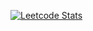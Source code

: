 [![Leetcode Stats](https://leetcard.jacoblin.cool/dropps07?theme=unicorn&ext=heatmap&font=Poppins)](https://leetcode.com/dropps07)
